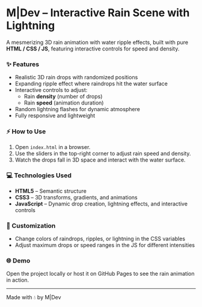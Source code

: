 # M|Dev – Interactive Rain Scene with Lightning

A mesmerizing 3D rain animation with water ripple effects, built with pure **HTML / CSS / JS**, featuring interactive controls for speed and density.

### ✨ Features
- Realistic 3D rain drops with randomized positions  
- Expanding ripple effect where raindrops hit the water surface  
- Interactive controls to adjust:
  - Rain **density** (number of drops)  
  - Rain **speed** (animation duration)  
- Random lightning flashes for dynamic atmosphere  
- Fully responsive and lightweight  

### ⚡ How to Use
1. Open `index.html` in a browser.  
2. Use the sliders in the top-right corner to adjust rain speed and density.  
3. Watch the drops fall in 3D space and interact with the water surface.

### 💻 Technologies Used
- **HTML5** – Semantic structure  
- **CSS3** – 3D transforms, gradients, and animations  
- **JavaScript** – Dynamic drop creation, lightning effects, and interactive controls  

### 🎨 Customization
- Change colors of raindrops, ripples, or lightning in the CSS variables  
- Adjust maximum drops or speed ranges in the JS for different intensities  

### 🌐 Demo
Open the project locally or host it on GitHub Pages to see the rain animation in action.

---

Made with 💧 by M|Dev
